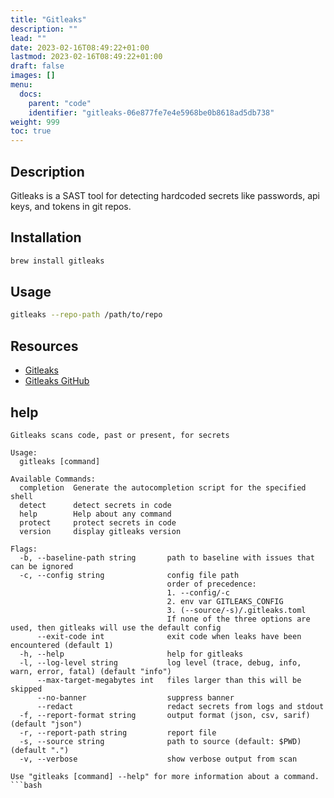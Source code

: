 ```yaml
---
title: "Gitleaks"
description: ""
lead: ""
date: 2023-02-16T08:49:22+01:00
lastmod: 2023-02-16T08:49:22+01:00
draft: false
images: []
menu:
  docs:
    parent: "code"
    identifier: "gitleaks-06e877fe7e4e5968be0b8618ad5db738"
weight: 999
toc: true
---
```



## Description

Gitleaks is a SAST tool for detecting hardcoded secrets like passwords, api keys, and tokens in git repos.

## Installation

```bash
brew install gitleaks
```

## Usage

```bash
gitleaks --repo-path /path/to/repo
```

## Resources

- [Gitleaks](https://gitleaks.io)
- [Gitleaks GitHub](https://github.com/zricethezav/gitleaks)

## help

```text
Gitleaks scans code, past or present, for secrets

Usage:
  gitleaks [command]

Available Commands:
  completion  Generate the autocompletion script for the specified shell
  detect      detect secrets in code
  help        Help about any command
  protect     protect secrets in code
  version     display gitleaks version

Flags:
  -b, --baseline-path string       path to baseline with issues that can be ignored
  -c, --config string              config file path
                                   order of precedence:
                                   1. --config/-c
                                   2. env var GITLEAKS_CONFIG
                                   3. (--source/-s)/.gitleaks.toml
                                   If none of the three options are used, then gitleaks will use the default config
      --exit-code int              exit code when leaks have been encountered (default 1)
  -h, --help                       help for gitleaks
  -l, --log-level string           log level (trace, debug, info, warn, error, fatal) (default "info")
      --max-target-megabytes int   files larger than this will be skipped
      --no-banner                  suppress banner
      --redact                     redact secrets from logs and stdout
  -f, --report-format string       output format (json, csv, sarif) (default "json")
  -r, --report-path string         report file
  -s, --source string              path to source (default: $PWD) (default ".")
  -v, --verbose                    show verbose output from scan

Use "gitleaks [command] --help" for more information about a command.
```bash

